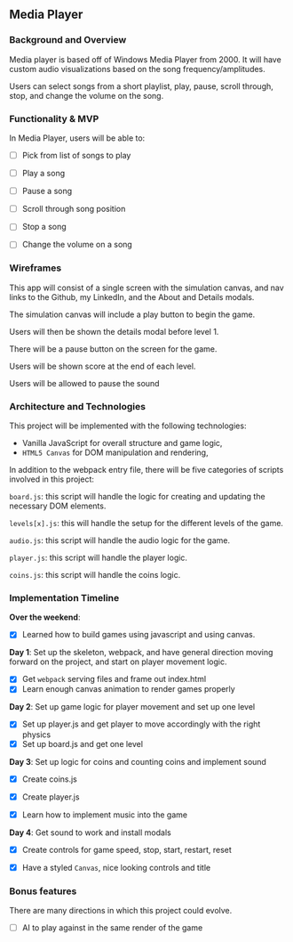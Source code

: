 ## Media Player 

### Background and Overview

Media player is based off of Windows Media Player from 2000. It will have custom audio visualizations based on the song frequency/amplitudes. 

Users can select songs from a short playlist, play, pause, scroll through, stop, and change the volume on the song. 

### Functionality & MVP  

In Media Player, users will be able to:

- [ ] Pick from list of songs to play
- [ ] Play a song
- [ ] Pause a song
- [ ] Scroll through song position
- [ ] Stop a song
- [ ] Change the volume on a song


### Wireframes

This app will consist of a single screen with the simulation canvas, and nav links to the Github, my LinkedIn, and the About and Details modals.  

The simulation canvas will include a play button to begin the game. 

Users will then be shown the details modal before level 1. 

There will be a pause button on the screen for the game.

Users will be shown score at the end of each level. 

Users will be allowed to pause the sound



### Architecture and Technologies

This project will be implemented with the following technologies:

- Vanilla JavaScript for overall structure and game logic,
- `HTML5 Canvas` for DOM manipulation and rendering,

In addition to the webpack entry file, there will be five categories of scripts involved in this project:

`board.js`: this script will handle the logic for creating and updating the necessary DOM elements.

`levels[x].js`: this will handle the setup for the different levels of the game.

`audio.js`: this script will handle the audio logic for the game.

`player.js`: this script will handle the player logic.

`coins.js`: this script will handle the coins logic.

### Implementation Timeline

**Over the weekend**:
- [x] Learned how to build games using javascript and using canvas.

**Day 1**: Set up the skeleton, webpack, and have general direction moving forward on the project, and start on player movement logic.

- [x] Get `webpack` serving files and frame out index.html
- [x] Learn enough canvas animation to render games properly 

**Day 2**: Set up game logic for player movement and set up one level

- [x] Set up player.js and get player to move accordingly with the right physics 
- [x] Set up board.js and get one level

**Day 3**: Set up logic for coins and counting coins and implement sound

- [x] Create coins.js
- [x] Create player.js
- [x] Learn how to implement music into the game


**Day 4**: Get sound to work and install modals

- [x] Create controls for game speed, stop, start, restart, reset
- [x] Have a styled `Canvas`, nice looking controls and title


### Bonus features

There are many directions in which this project could evolve.

- [ ] AI to play against in the same render of the game